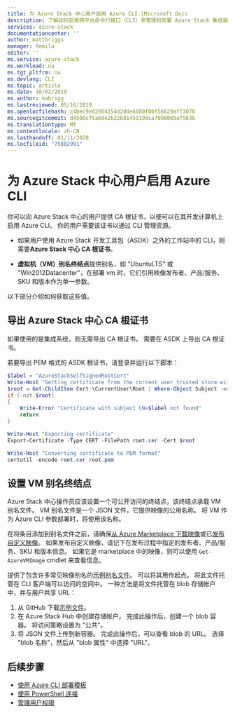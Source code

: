 ```yaml
---
title: 为 Azure Stack 中心用户启用 Azure CLI |Microsoft Docs
description: 了解如何启用跨平台命令行接口（CLI）来管理和部署 Azure Stack 集线器上的资源。
services: azure-stack
documentationcenter: ''
author: mattbriggs
manager: femila
editor: ''
ms.service: azure-stack
ms.workload: na
ms.tgt_pltfrm: na
ms.devlang: CLI
ms.topic: article
ms.date: 10/02/2019
ms.author: mabrigg
ms.lastreviewed: 05/16/2019
ms.openlocfilehash: c4bec9ed2984154d2dde6880f0bf56629aff3070
ms.sourcegitcommit: d450dcf5ab9e2b22b8145319dca7098065af563b
ms.translationtype: MT
ms.contentlocale: zh-CN
ms.lasthandoff: 01/11/2020
ms.locfileid: "75882991"
---
```

# <a name="enable-azure-cli-for-azure-stack-hub-users"></a>为 Azure Stack 中心用户启用 Azure CLI

你可以向 Azure Stack 中心的用户提供 CA 根证书，以便可以在其开发计算机上启用 Azure CLI。 你的用户需要该证书以通过 CLI 管理资源。

 - 如果用户使用 Azure Stack 开发工具包（ASDK）之外的工作站中的 CLI，则需要**Azure Stack 中心 CA 根证书**。  

 - **虚拟机（VM）别名终结点**提供别名，如 "UbuntuLTS" 或 "Win2012Datacenter"，在部署 vm 时，它们引用映像发布者、产品/服务、SKU 和版本作为单一参数。  

以下部分介绍如何获取这些值。

## <a name="export-the-azure-stack-hub-ca-root-certificate"></a>导出 Azure Stack 中心 CA 根证书

如果使用的是集成系统，则无需导出 CA 根证书。 需要在 ASDK 上导出 CA 根证书。

若要导出 PEM 格式的 ASDK 根证书，请登录并运行以下脚本：

```powershell
$label = "AzureStackSelfSignedRootCert"
Write-Host "Getting certificate from the current user trusted store with subject CN=$label"
$root = Get-ChildItem Cert:\CurrentUser\Root | Where-Object Subject -eq "CN=$label" | select -First 1
if (-not $root)
{
    Write-Error "Certificate with subject CN=$label not found"
    return
}

Write-Host "Exporting certificate"
Export-Certificate -Type CERT -FilePath root.cer -Cert $root

Write-Host "Converting certificate to PEM format"
certutil -encode root.cer root.pem
```

## <a name="set-up-the-vm-aliases-endpoint"></a>设置 VM 别名终结点

Azure Stack 中心操作员应该设置一个可公开访问的终结点，该终结点承载 VM 别名文件。 VM 别名文件是一个 JSON 文件，它提供映像的公用名称。 将 VM 作为 Azure CLI 参数部署时，将使用该名称。  

在将条目添加到别名文件之前，请确保[从 Azure Marketplace 下载映像](azure-stack-download-azure-marketplace-item.md)或已[发布自定义映像](azure-stack-add-vm-image.md)。 如果发布自定义映像，请记下在发布过程中指定的发布者、产品/服务、SKU 和版本信息。 如果它是 marketplace 中的映像，则可以使用 `Get-AzureVMImage` cmdlet 来查看信息。  

提供了包含许多常见映像别名的[示例别名文件](https://raw.githubusercontent.com/Azure/azure-rest-api-specs/master/arm-compute/quickstart-templates/aliases.json)。 可以将其用作起点。 将此文件托管在 CLI 客户端可以访问的空间中。 一种方法是将文件托管在 blob 存储帐户中，并与用户共享 URL：

1. 从 GitHub 下载[示例文件](https://raw.githubusercontent.com/Azure/azure-rest-api-specs/master/arm-compute/quickstart-templates/aliases.json)。
2. 在 Azure Stack Hub 中创建存储帐户。 完成此操作后，创建一个 blob 容器。 将访问策略设置为 "公共"。  
3. 将 JSON 文件上传到新容器。 完成此操作后，可以查看 blob 的 URL。 选择 "blob 名称"，然后从 "blob 属性" 中选择 "URL"。

## <a name="next-steps"></a>后续步骤

- [使用 Azure CLI 部署模板](../user/azure-stack-deploy-template-command-line.md )
- [使用 PowerShell 连接](azure-stack-powershell-install.md)
- [管理用户权限](azure-stack-manage-permissions.md)
